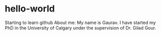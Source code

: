 # hello-world
Starting to learn github
About me:
My name is Gaurav.
I have started my PhD in the University of Calgary under the supervision of Dr. Gilad Gour.
